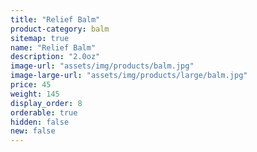 ```yaml
---
title: "Relief Balm"
product-category: balm
sitemap: true
name: "Relief Balm"
description: "2.0oz"
image-url: "assets/img/products/balm.jpg"
image-large-url: "assets/img/products/large/balm.jpg"
price: 45
weight: 145
display_order: 8
orderable: true
hidden: false
new: false
---
```

